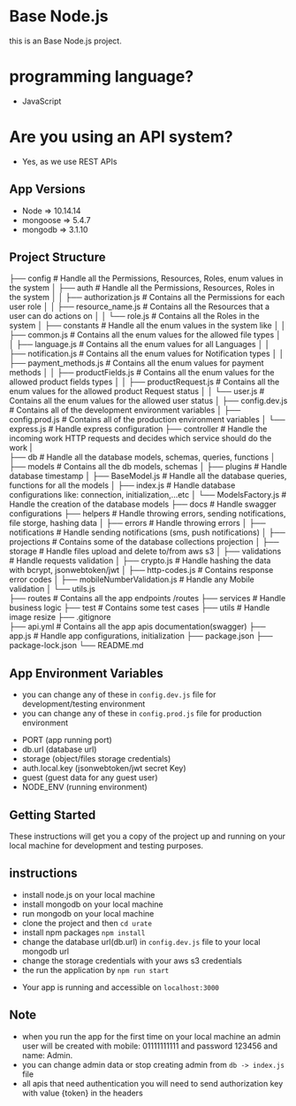 # Base Node.js
this is an Base Node.js project.

# programming language?
- JavaScript

# Are you using an API system?
- Yes, as we use REST APIs


## App Versions
- Node => 10.14.14
- mongoose => 5.4.7
- mongodb => 3.1.10

## Project Structure
├── config                          # Handle all the Permissions, Resources, Roles, enum values in the system
│   ├── auth                        # Handle all the Permissions, Resources, Roles in the system
│   │   ├── authorization.js        # Contains all the Permissions for each user role
│   │   ├── resource_name.js        # Contains all the Resources that a user can do actions on
│   │   └── role.js                 # Contains all the Roles in the system
│   ├── constants                   # Handle all the enum values in the system like
│   │   ├── common.js               # Contains all the enum values for the allowed file types
│   │   ├── language.js             # Contains all the enum values for all Languages
│   │   ├── notification.js         # Contains all the enum values for Notification types
│   │   ├── payment_methods.js      # Contains all the enum values for payment methods
│   │   ├── productFields.js        # Contains all the enum values for the allowed product fields types
│   │   ├── productRequest.js       # Contains all the enum values for the allowed product Request status
│   │   └── user.js                 # Contains all the enum values for the allowed user status
│   ├── config.dev.js               # Contains all of the development environment variables
│   ├── config.prod.js              # Contains all of the production environment variables
│   └── express.js                  # Handle express configuration
├── controller                      # Handle the incoming work HTTP requests and decides which service should do the work
|                          
├── db                              # Handle all the database  models, schemas, queries, functions
│   ├── models                      # Contains all the db  models, schemas
│   ├── plugins                     # Handle database timestamp
│   ├── BaseModel.js                # Handle all the database queries, functions for all the models
│   ├── index.js                    # Handle database configurations like: connection, initialization,...etc
│   └── ModelsFactory.js            # Handle the creation of the database models
├── docs                            # Handle swagger configurations
├── helpers                         # Handle throwing errors, sending notifications, file storge, hashing data
│   ├── errors                      # Handle throwing errors
│   ├── notifications               # Handle sending notifications (sms, push notifications)
│   ├── projections                 # Contains some of the database collections projection
│   ├── storage                     # Handle files upload and delete to/from aws s3
│   ├── validations                 # Handle requests validation
│   ├── crypto.js                   # Handle hashing the data with bcrypt, jsonwebtoken/jwt
│   ├── http-codes.js               # Contains response error codes
│   ├── mobileNumberValidation.js   # Handle any Mobile validation
│   └── utils.js                    
├── routes                          # Contains all the app endpoints /routes
├── services                        # Handle business logic
├── test                            # Contains some test cases
├── utils                           # Handle image resize
├── .gitignore                      
├── api.yml                         # Contains all the app apis documentation(swagger)
├── app.js                          # Handle app configurations, initialization
├── package.json
├── package-lock.json
└── README.md

## App Environment Variables
* you can change any of these in `config.dev.js` file for development/testing environment
* you can change any of these in `config.prod.js` file for production environment

- PORT (app running port)
- db.url (database url)
- storage (object/files storage credentials)
- auth.local.key (jsonwebtoken/jwt secret Key)
- guest (guest data for any guest user)
- NODE_ENV (running environment)

## Getting Started
These instructions will get you a copy of the project up and running on your local machine for development and testing purposes.

## instructions
* install node.js on your local machine
* install mongodb on your local machine
* run mongodb on your local machine
* clone the project and then `cd urate`
* install npm packages ```npm install```
* change the database url(db.url) in `config.dev.js` file to your local mongodb url   
* change the storage credentials with your aws s3 credentials  
* the run the application by ```npm run start```

- Your app is running and accessible on `localhost:3000`

## Note
- when you run the app for the first time on your local machine an admin user will be created
  with mobile: 01111111111 and password 123456  and name: Admin.
- you can change admin data or stop creating admin from `db -> index.js` file
- all apis that need authentication you will need to send authorization key with value {token} in the headers
